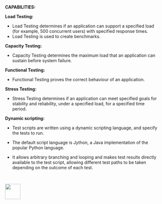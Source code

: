 
<b>CAPABILITIES:</b>

<b>Load Testing:</b>

- Load Testing determines if an application can support a specified load (for example, 500 concurrent users) with specified response times.
-  Load Testing is used to create benchmarks.

<b>Capacity Testing:</b>

- Capacity Testing determines the maximum load that an application can sustain before system failure.

<b>Functional Testing:</b>

- Functional Testing proves the correct behaviour of an application.

<b>Stress Testing:</b>

- Stress Testing determines if an application can meet specified goals for stability and reliability, under a specified load, for a specified time period.

<b>Dynamic scripting:</b>

- Test scripts are written using a dynamic scripting language, and specify the tests to run. 

- The default script language is Jython, a Java implementation of the popular Python language. 
 
- It allows arbitrary branching and looping and makes test results directly available to the test script, allowing different test paths to be taken depending on the outcome of each test.

<br>

[<img src="https://cloud.githubusercontent.com/assets/14101008/10718970/e8253ecc-7b43-11e5-8fcb-af3acab64686.png" width="50" height="50"></img>](https://github.com/hariniiyer/CSCI-5828_Presentation2_Testing-Frameworks/blob/master/hybrid13.md)
